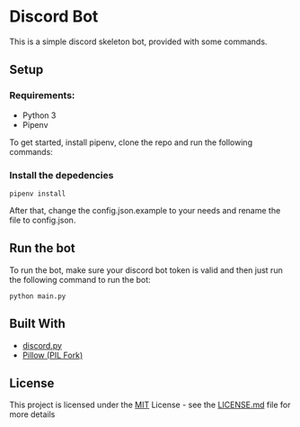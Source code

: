 # Discord Bot
This is a simple discord skeleton bot, provided with some commands.


## Setup
### Requirements:
- Python 3 
- Pipenv


To get started, install pipenv, clone the repo and run the following commands:

### Install the depedencies
```
pipenv install
```

After that, change the config.json.example to your needs and rename the file to config.json.

## Run the bot

To run the bot, make sure your discord bot token is valid and then just run the following command to run the bot:

```
python main.py
```

## Built With
- [discord.py](https://discordpy.readthedocs.io/en/latest)
- [Pillow (PIL Fork)](https://pillow.readthedocs.io/en/stable/index.html)

## License

This project is licensed under the [MIT](LICENSE.md) License - see the [LICENSE.md](LICENSE.md) file for
more details